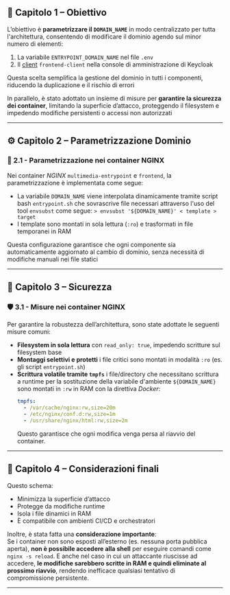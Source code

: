 ## 🧭 Capitolo 1 – Obiettivo

L’obiettivo è **parametrizzare il `DOMAIN_NAME`** in modo centralizzato per tutta l'architettura, consentendo di modificare il dominio agendo
sul minor numero di elementi:

1. La variabile `ENTRYPOINT_DOMAIN_NAME` nel file `.env`
2. Il [client](./keycloak-readme.md#8-configurazione-e-creazione-del-frontend-client-con-integrazione-per-reverse-proxy) `frontend-client` nella console di amministrazione di Keycloak

Questa scelta semplifica la gestione del dominio in tutti i componenti, riducendo la duplicazione e il rischio di errori

In parallelo, è stato adottato un insieme di misure per **garantire la sicurezza dei container**, limitando la superficie d’attacco, proteggendo il filesystem e impedendo modifiche persistenti o accessi non autorizzati

---

## ⚙️ Capitolo 2 – Parametrizzazione Dominio

### 📡 2.1 - Parametrizzazione nei container NGINX

Nei container *NGINX* `multimedia-entrypoint` e `frontend`, la parametrizzazione è implementata come segue:

- La variabile `DOMAIN_NAME` viene interpolata dinamicamente tramite script bash `entrypoint.sh` che sovrascrive file necessari
attraverso l'uso del tool `envsubst` come segue: `> envsubst '${DOMAIN_NAME}' < template > target`
- I template sono montati in sola lettura (`:ro`) e trasformati in file temporanei in RAM

Questa configurazione garantisce che ogni componente sia automaticamente aggiornato al cambio di dominio, senza necessità di modifiche manuali nei file statici

---

## 🔐 Capitolo 3 – Sicurezza

### 🛡️ 3.1 - Misure nei container NGINX

Per garantire la robustezza dell’architettura, sono state adottate le seguenti misure comuni:

- **Filesystem in sola lettura** con `read_only: true`, impedendo scritture sul filesystem base
- **Montaggi selettivi e protetti** i file critici sono montati in modalità `:ro` (es. gli script `entrypoint.sh`)
- **Scrittura volatile tramite `tmpfs`** i file/directory che necessitano scrittura a runtime per la sostituzione della variabile d'ambiente `${DOMAIN_NAME}` sono montati in `:rw` in RAM con la direttiva *Docker*:
  ```yaml
  tmpfs:
    - /var/cache/nginx:rw,size=20m
    - /etc/nginx/conf.d:rw,size=1m
    - /usr/share/nginx/html:rw,size=2m
  ```
  Questo garantisce che ogni modifica venga persa al riavvio del container.

---

## 🧩 Capitolo 4 – Considerazioni finali

Questo schema:

- Minimizza la superficie d’attacco
- Protegge da modifiche runtime
- Isola i file dinamici in RAM
- È compatibile con ambienti CI/CD e orchestratori

Inoltre, è stata fatta una **considerazione importante**:  
Se i container non sono esposti all’esterno (es. nessuna porta pubblica aperta), **non è possibile accedere alla shell**
per eseguire comandi come `nginx -s reload`. E anche nel caso in cui un attaccante riuscisse ad accedere,
**le modifiche sarebbero scritte in RAM e quindi eliminate al prossimo riavvio**, rendendo inefficace qualsiasi tentativo di compromissione persistente.

---
